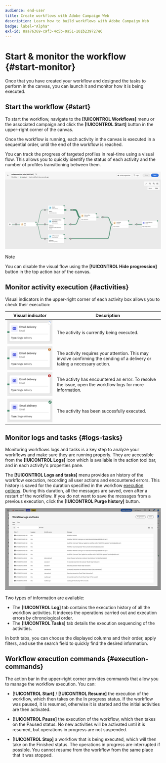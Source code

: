 ```yaml
---
audience: end-user
title: Create workflows with Adobe Campaign Web
description: Learn how to build workflows with Adobe Campaign Web
badge: label="Alpha" 
exl-id: 8aa76369-c9f3-4c5b-9a51-101b239727e6
---
```

# Start & monitor the workflow {#start-monitor}

Once that you have created your workflow and designed the tasks to perform in the canvas, you can launch it and monitor how it is being executed. 

## Start the workflow {#start}

To start the workflow, navigate to the **[!UICONTROL Workflows]** menu or the associated campaign and click the **[!UICONTROL Start]** button in the upper-right corner of the canvas.

Once the workflow is running, each activity in the canvas is executed in a sequential order, until the end of the workflow is reached.

You can track the progress of targeted profiles in real-time using a visual flow. This allows you to quickly identify the status of each activity and the number of profiles transitioning between them.

![](assets/workflow-execution.png)

>[!NOTE]
>
>You can disable the visual flow using the **[!UICONTROL Hide progression]** button in the top action bar of the canvas.

## Monitor activity execution {#activities}

Visual indicators in the upper-right corner of each activity box allows you to check their execution:

|Visual indicator | Description | 
|-----|------------|
|![](assets/activity-status-pending.png) | The activity is currently being executed. |
|![](assets/activity-status-orange.png)| The activity requires your attention. This may involve confirming the sending of a delivery or taking a necessary action. |
|![](assets/activity-status-red.png)| The activty has encountered an error. To resolve the issue, open the workflow logs for more information.|
|![](assets/activity-status-green.png)| The activity has been succesfully executed. | 

## Monitor logs and tasks {#logs-tasks}

Monitoring workflows logs and tasks is a key step to analyze your workflows and make sure they are running properly. They are accessible from the **[!UICONTROL Logs]** icon which is available in the action tool bar, and in each activity's properties pane.

The **[!UICONTROL Logs and tasks]** menu provides an history of the workflow execution, recording all user actions and encountered errors. This history is saved for the duration specified in the workflow [execution options](workflow-settings.md). During this duration, all the messages are saved, even after a restart of the workflow. If you do not want to save the messages from a previous execution, click the **[!UICONTROL Purge history]** button.

![](assets/workflow-logs.png)

Two types of information are available:

* The **[!UICONTROL Log]** tab contains the execution history of all the workflow activities. It indexes the operations carried out and execution errors by chronological order.
* The **[!UICONTROL Tasks]** tab details the execution sequencing of the activities. 

In both tabs, you can choose the displayed columns and their order, apply filters, and use the search field to quickly find the desired information.

## Workflow execution commands {#execution-commands}

The action bar in the upper-right corner provides commands that allow you to manage the workflow execution. You can:

* **[!UICONTROL Start]** / **[!UICONTROL Resume]** the execution of the  workflow, which then takes on the In progress status. If the workflow was paused, it is resumed, otherwise it is started and the initial activities are then activated.

* **[!UICONTROL Pause]** the execution of the workflow, which then takes on the Paused status. No new activities will be activated until it is resumed, but operations in progress are not suspended.

* **[!UICONTROL Stop]** a workflow that is being executed, which will then take on the Finished status. The operations in progress are interrupted if possible. You cannot resume from the workflow from the same place that it was stopped.
